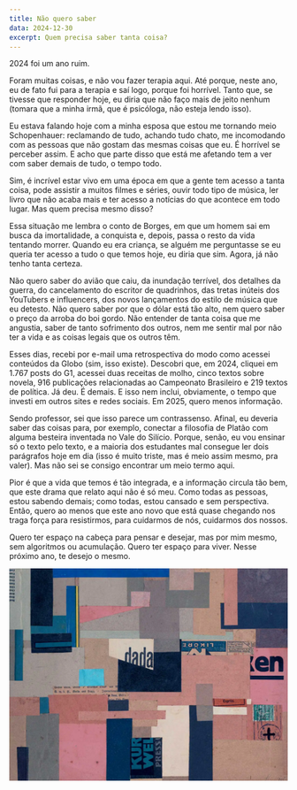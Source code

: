 ```yaml
---
title: Não quero saber
data: 2024-12-30
excerpt: Quem precisa saber tanta coisa?
---
```


2024 foi um ano ruim.

Foram muitas coisas, e não vou fazer terapia aqui. Até porque, neste ano, eu de fato fui para a terapia e saí logo, porque foi horrível. Tanto que, se tivesse que responder hoje, eu diria que não faço mais de jeito nenhum (tomara que a minha irmã, que é psicóloga, não esteja lendo isso).

Eu estava falando hoje com a minha esposa que estou me tornando meio Schopenhauer: reclamando de tudo, achando tudo chato, me incomodando com as pessoas que não gostam das mesmas coisas que eu. É horrível se perceber assim. E acho que parte disso que está me afetando tem a ver com saber demais de tudo, o tempo todo.

Sim, é incrível estar vivo em uma época em que a gente tem acesso a tanta coisa, pode assistir a muitos filmes e séries, ouvir todo tipo de música, ler livro que não acaba mais e ter acesso a notícias do que acontece em todo lugar. Mas quem precisa mesmo disso? 

Essa situação me lembra o conto de Borges, em que um homem sai em busca da imortalidade, a conquista e, depois, passa o resto da vida tentando morrer. Quando eu era criança, se alguém me perguntasse se eu queria ter acesso a tudo o que temos hoje, eu diria que sim. Agora, já não tenho tanta certeza.

Não quero saber do avião que caiu, da inundação terrível, dos detalhes da guerra, do cancelamento do escritor de quadrinhos, das tretas inúteis dos YouTubers e influencers, dos novos lançamentos do estilo de música que eu detesto. Não quero saber por que o dólar está tão alto, nem quero saber o preço da arroba do boi gordo. Não entender de tanta coisa que me angustia, saber de tanto sofrimento dos outros, nem me sentir mal por não ter a vida e as coisas legais que os outros têm. 

Esses dias, recebi por e-mail uma retrospectiva do modo como acessei conteúdos da Globo (sim, isso existe). Descobri que, em 2024, cliquei em 1.767 posts do G1, acessei duas receitas de molho, cinco textos sobre novela, 916 publicações relacionadas ao Campeonato Brasileiro e 219 textos de política. Já deu. É demais. E isso nem inclui, obviamente, o tempo que investi em outros sites e redes sociais. Em 2025, quero menos informação.

Sendo professor, sei que isso parece um contrassenso. Afinal, eu deveria saber das coisas para, por exemplo, conectar a filosofia de Platão com alguma besteira inventada no Vale do Silício. Porque, senão, eu vou ensinar só o texto pelo texto, e a maioria dos estudantes mal consegue ler dois parágrafos hoje em dia (isso é muito triste, mas é meio assim mesmo, pra valer). Mas não sei se consigo encontrar um meio termo aqui.

Pior é que a vida que temos é tão integrada, e a informação circula tão bem, que este drama que relato aqui não é só meu. Como todas as pessoas, estou sabendo demais; como todas, estou cansado e sem perspectiva. Então, quero ao menos que este ano novo que está quase chegando nos traga força para resistirmos, para cuidarmos de nós, cuidarmos dos nossos. 

Quero ter espaço na cabeça para pensar e desejar, mas por mim mesmo, sem algoritmos ou acumulação. Quero ter espaço para viver. Nesse próximo ano, te desejo o mesmo.

<img src="/assets/images/dada.png">
